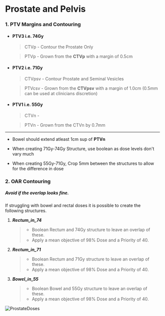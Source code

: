 # Prostate and Pelvis

### 1. PTV Margins and Contouring

* #### **PTV3** i.e. 74Gy
  > CTVp - Contour the Prostate Only
  
  > PTVp - Grown from the **CTVp** with a margin of 0.5cm

* #### **PTV2** i.e. 71Gy
  > CTVpsv - Contour Prostate and Seminal Vesicles
  
  > PTVcsv - Grown from the **CTVpsv** with a margin of 1.0cm (0.5mm can be used at clinicians discretion)

* #### **PTV1** i.e. 55Gy
  > CTVn -
  
  > PTVn - Grown from the CTVn by 0.7mm
  
---

* Bowel should extend atleast 1cm sup of **PTVn**

* When creating 71Gy-74Gy Structure, use boolean as dose levels don't vary much

* When creating 55Gy-71Gy, Crop 5mm between the structures to allow for the difference in dose

### 2. OAR Contouring

##### ***Avoid if the overlap looks fine.***
If struggling with bowel and rectal doses it is possible to create the following structures.

  1. ***Rectum_in_74***
     > * Boolean Rectum and 74Gy structure to leave an overlap of these. 
     > * Apply a mean objective of 98% Dose and a Priority of 40.
  2. ***Rectum_in_71***
     > * Boolean Rectum and 71Gy structure to leave an overlap of these. 
     > * Apply a mean objective of 98% Dose and a Priority of 40.
  3. ***Bowel_in_55***
     > * Boolean Bowel and 55Gy structure to leave an overlap of these.
     > * Apply a mean objective of 98% Dose and a Priority of 40.
  
  
![ProstateDoses](./_Media/prostdoses.png)
  
